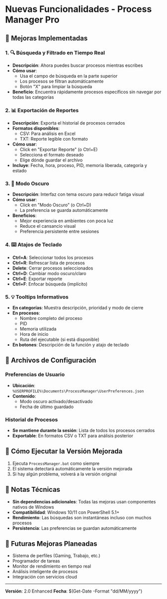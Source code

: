 # Nuevas Funcionalidades - Process Manager Pro

## 🎉 Mejoras Implementadas

### 1. 🔍 **Búsqueda y Filtrado en Tiempo Real**
- **Descripción**: Ahora puedes buscar procesos mientras escribes
- **Cómo usar**: 
  - Usa el campo de búsqueda en la parte superior
  - Los procesos se filtran automáticamente
  - Botón "X" para limpiar la búsqueda
- **Beneficio**: Encuentra rápidamente procesos específicos sin navegar por todas las categorías

### 2. 📊 **Exportación de Reportes**
- **Descripción**: Exporta el historial de procesos cerrados
- **Formatos disponibles**:
  - CSV: Para análisis en Excel
  - TXT: Reporte legible con formato
- **Cómo usar**: 
  - Click en "Exportar Reporte" (o Ctrl+E)
  - Selecciona el formato deseado
  - Elige dónde guardar el archivo
- **Incluye**: Fecha, hora, proceso, PID, memoria liberada, categoría y estado

### 3. 🌙 **Modo Oscuro**
- **Descripción**: Interfaz con tema oscuro para reducir fatiga visual
- **Cómo usar**: 
  - Click en "Modo Oscuro" (o Ctrl+D)
  - La preferencia se guarda automáticamente
- **Beneficios**: 
  - Mejor experiencia en ambientes con poca luz
  - Reduce el cansancio visual
  - Preferencia persistente entre sesiones

### 4. ⌨️ **Atajos de Teclado**
- **Ctrl+A**: Seleccionar todos los procesos
- **Ctrl+R**: Refrescar lista de procesos
- **Delete**: Cerrar procesos seleccionados
- **Ctrl+D**: Cambiar modo oscuro/claro
- **Ctrl+E**: Exportar reporte
- **Ctrl+F**: Enfocar búsqueda (implícito)

### 5. 💡 **Tooltips Informativos**
- **En categorías**: Muestra descripción, prioridad y modo de cierre
- **En procesos**: 
  - Nombre completo del proceso
  - PID
  - Memoria utilizada
  - Hora de inicio
  - Ruta del ejecutable (si está disponible)
- **En botones**: Descripción de la función y atajo de teclado

## 📁 Archivos de Configuración

### Preferencias de Usuario
- **Ubicación**: `%USERPROFILE%\Documents\ProcessManager\UserPreferences.json`
- **Contenido**: 
  - Modo oscuro activado/desactivado
  - Fecha de último guardado

### Historial de Procesos
- **Se mantiene durante la sesión**: Lista de todos los procesos cerrados
- **Exportable**: En formatos CSV o TXT para análisis posterior

## 🚀 Cómo Ejecutar la Versión Mejorada

1. Ejecuta `ProcessManager.bat` como siempre
2. El sistema detectará automáticamente la versión mejorada
3. Si hay algún problema, volverá a la versión original

## 📝 Notas Técnicas

- **Sin dependencias adicionales**: Todas las mejoras usan componentes nativos de Windows
- **Compatibilidad**: Windows 10/11 con PowerShell 5.1+
- **Rendimiento**: Las búsquedas son instantáneas incluso con muchos procesos
- **Persistencia**: Las preferencias se guardan automáticamente

## 🔮 Futuras Mejoras Planeadas

- Sistema de perfiles (Gaming, Trabajo, etc.)
- Programador de tareas
- Monitor de rendimiento en tiempo real
- Análisis inteligente de procesos
- Integración con servicios cloud

---

**Versión**: 2.0 Enhanced
**Fecha**: $(Get-Date -Format "dd/MM/yyyy")
